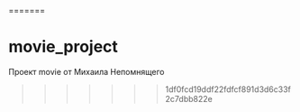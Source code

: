 
=======
# movie_project
Проект movie от Михаила Непомнящего 
>>>>>>> 1df0fcd19ddf22fdfcf891d3d6c33f2c7dbb822e
